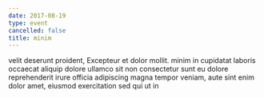 ```yaml
---
date: 2017-08-19
type: event
cancelled: false
title: minim
---
```

velit deserunt proident, Excepteur et dolor mollit. minim in cupidatat laboris occaecat aliquip dolore ullamco sit non consectetur sunt eu dolore reprehenderit irure officia adipiscing magna tempor veniam, aute sint enim dolor amet, eiusmod exercitation sed qui ut in